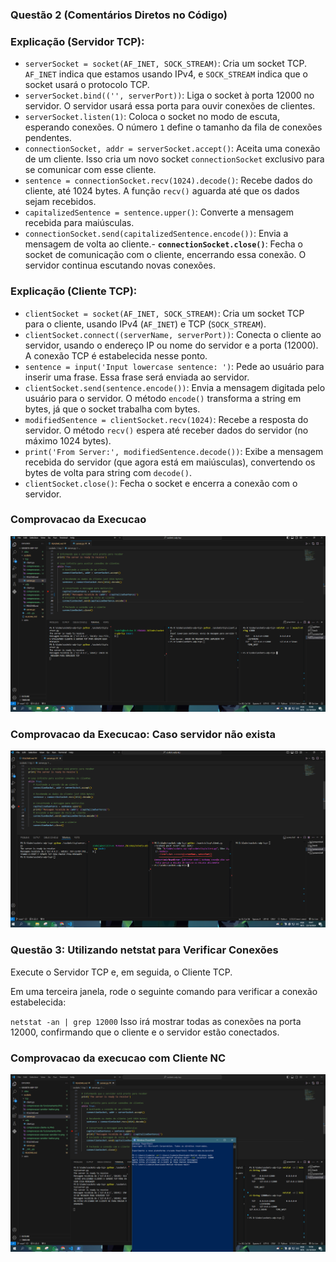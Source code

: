 ### **Questão 2 (Comentários Diretos no Código)**

### Explicação (Servidor TCP):
- `serverSocket = socket(AF_INET, SOCK_STREAM)`: Cria um socket TCP. `AF_INET` indica que estamos usando IPv4, e `SOCK_STREAM` indica que o socket usará o protocolo TCP.
- `serverSocket.bind(('', serverPort))`: Liga o socket à porta 12000 no servidor. O servidor usará essa porta para ouvir conexões de clientes.
- `serverSocket.listen(1)`: Coloca o socket no modo de escuta, esperando conexões. O número `1` define o tamanho da fila de conexões pendentes.
- `connectionSocket, addr = serverSocket.accept()`: Aceita uma conexão de um cliente. Isso cria um novo socket `connectionSocket` exclusivo para se comunicar com esse cliente.
- `sentence = connectionSocket.recv(1024).decode()`: Recebe dados do cliente, até 1024 bytes. A função `recv()` aguarda até que os dados sejam recebidos.
- `capitalizedSentence = sentence.upper()`: Converte a mensagem recebida para maiúsculas.
- `connectionSocket.send(capitalizedSentence.encode())`: Envia a mensagem de volta ao cliente.- **`connectionSocket.close()`**: Fecha o socket de comunicação com o cliente, encerrando essa conexão. O servidor continua escutando novas conexões.


### Explicação (Cliente TCP):
- `clientSocket = socket(AF_INET, SOCK_STREAM)`: Cria um socket TCP para o cliente, usando IPv4 (`AF_INET`) e TCP (`SOCK_STREAM`).
- `clientSocket.connect((serverName, serverPort))`: Conecta o cliente ao servidor, usando o endereço IP ou nome do servidor e a porta (12000). A conexão TCP é estabelecida nesse ponto.
- `sentence = input('Input lowercase sentence: ')`: Pede ao usuário para inserir uma frase. Essa frase será enviada ao servidor.
- `clientSocket.send(sentence.encode())`: Envia a mensagem digitada pelo usuário para o servidor. O método `encode()` transforma a string em bytes, já que o socket trabalha com bytes.
- `modifiedSentence = clientSocket.recv(1024)`: Recebe a resposta do servidor. O método `recv()` espera até receber dados do servidor (no máximo 1024 bytes).
- `print('From Server:', modifiedSentence.decode())`: Exibe a mensagem recebida do servidor (que agora está em maiúsculas), convertendo os bytes de volta para string com `decode()`.
- `clientSocket.close()`: Fecha o socket e encerra a conexão com o servidor.

### Comprovacao da Execucao
![Comprovacao da Execucao](comprovacao-de-funcionamento.PNG)
### Comprovacao da Execucao: Caso servidor não exista
![Comprovacao da Execucao](comprovacao-servidor-inativo.PNG)

### Questão 3: Utilizando netstat para Verificar Conexões
Execute o Servidor TCP e, em seguida, o Cliente TCP.

Em uma terceira janela, rode o seguinte comando para verificar a conexão estabelecida:

`netstat -an | grep 12000`
Isso irá mostrar todas as conexões na porta 12000, confirmando que o cliente e o servidor estão conectados.

### Comprovacao da execucao com Cliente NC
![Comprovacao da Execucao](comprovacao-cliente-nc.PNG)
